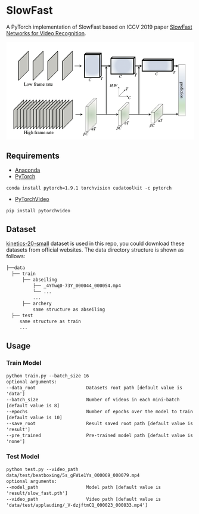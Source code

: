 # SlowFast

A PyTorch implementation of SlowFast based on ICCV 2019 paper
[SlowFast Networks for Video Recognition](https://arxiv.org/abs/1812.03982).

![Network Architecture](result/structure.png)

## Requirements

- [Anaconda](https://www.anaconda.com/download/)
- [PyTorch](https://pytorch.org)

```
conda install pytorch=1.9.1 torchvision cudatoolkit -c pytorch
```

- [PyTorchVideo](https://pytorchvideo.org)

```
pip install pytorchvideo
```

## Dataset

[kinetics-20-small](https://github.com/cvdfoundation/kinetics-dataset) dataset is used in this repo, you could download these
datasets from official websites. The data directory structure is shown as follows:

 ```
├──data
   ├── train
       ├── abseiling
           ├── _4YTwq0-73Y_000044_000054.mp4
           └── ...
           ...
       ├── archery
           same structure as abseiling
   ├── test
      same structure as train
      ...
```

## Usage

### Train Model

```
python train.py --batch_size 16
optional arguments:
--data_root                   Datasets root path [default value is 'data']
--batch_size                  Number of videos in each mini-batch [default value is 8]
--epochs                      Number of epochs over the model to train [default value is 10]
--save_root                   Result saved root path [default value is 'result']
--pre_trained                 Pre-trained model path [default value is 'none']
```

### Test Model

```
python test.py --video_path data/test/beatboxing/5s_gFWie1Ys_000069_000079.mp4
optional arguments:
--model_path                  Model path [default value is 'result/slow_fast.pth']
--video_path                  Video path [default value is 'data/test/applauding/_V-dzjftmCQ_000023_000033.mp4']
```
